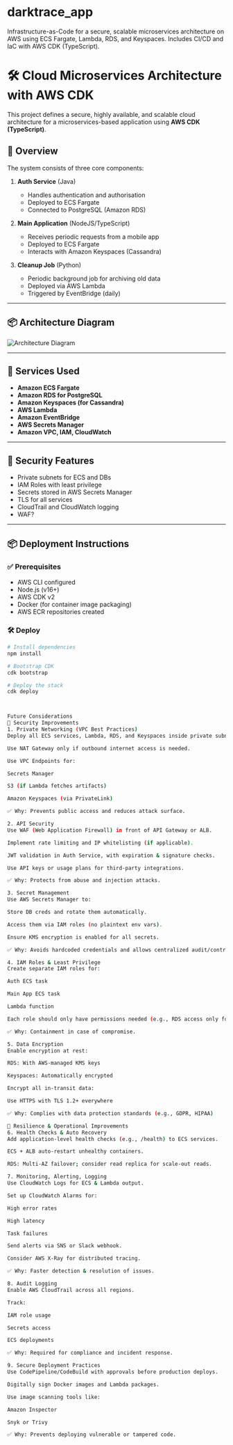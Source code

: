 # darktrace_app
Infrastructure-as-Code for a secure, scalable microservices architecture on AWS using ECS Fargate, Lambda, RDS, and Keyspaces. Includes CI/CD and IaC with AWS CDK (TypeScript).


# 🛠️ Cloud Microservices Architecture with AWS CDK

This project defines a secure, highly available, and scalable cloud architecture for a microservices-based application using **AWS CDK (TypeScript)**.

## 🚀 Overview

The system consists of three core components:

1. **Auth Service** (Java)  
   - Handles authentication and authorisation  
   - Deployed to ECS Fargate  
   - Connected to PostgreSQL (Amazon RDS)

2. **Main Application** (NodeJS/TypeScript)  
   - Receives periodic requests from a mobile app  
   - Deployed to ECS Fargate  
   - Interacts with Amazon Keyspaces (Cassandra)

3. **Cleanup Job** (Python)  
   - Periodic background job for archiving old data  
   - Deployed via AWS Lambda  
   - Triggered by EventBridge (daily)

---

## 📦 Architecture Diagram

![Architecture Diagram](./docs/architecture.png)

---

## 🧱 Services Used

- **Amazon ECS Fargate**
- **Amazon RDS for PostgreSQL**
- **Amazon Keyspaces (for Cassandra)**
- **AWS Lambda**
- **Amazon EventBridge**
- **AWS Secrets Manager**
- **Amazon VPC, IAM, CloudWatch**

---

## 🔐 Security Features

- Private subnets for ECS and DBs
- IAM Roles with least privilege
- Secrets stored in AWS Secrets Manager
- TLS for all services
- CloudTrail and CloudWatch logging
- WAF?

---

## 📦 Deployment Instructions

### ✅ Prerequisites

- AWS CLI configured
- Node.js (v16+)
- AWS CDK v2
- Docker (for container image packaging)
- AWS ECR repositories created

### 🛠️ Deploy

```bash
# Install dependencies
npm install

# Bootstrap CDK
cdk bootstrap

# Deploy the stack
cdk deploy



Future Considerations
🔐 Security Improvements
1. Private Networking (VPC Best Practices)
Deploy all ECS services, Lambda, RDS, and Keyspaces inside private subnets.

Use NAT Gateway only if outbound internet access is needed.

Use VPC Endpoints for:

Secrets Manager

S3 (if Lambda fetches artifacts)

Amazon Keyspaces (via PrivateLink)

✅ Why: Prevents public access and reduces attack surface.

2. API Security
Use WAF (Web Application Firewall) in front of API Gateway or ALB.

Implement rate limiting and IP whitelisting (if applicable).

JWT validation in Auth Service, with expiration & signature checks.

Use API keys or usage plans for third-party integrations.

✅ Why: Protects from abuse and injection attacks.

3. Secret Management
Use AWS Secrets Manager to:

Store DB creds and rotate them automatically.

Access them via IAM roles (no plaintext env vars).

Ensure KMS encryption is enabled for all secrets.

✅ Why: Avoids hardcoded credentials and allows centralized audit/control.

4. IAM Roles & Least Privilege
Create separate IAM roles for:

Auth ECS task

Main App ECS task

Lambda function

Each role should only have permissions needed (e.g., RDS access only for Auth service).

✅ Why: Containment in case of compromise.

5. Data Encryption
Enable encryption at rest:

RDS: With AWS-managed KMS keys

Keyspaces: Automatically encrypted

Encrypt all in-transit data:

Use HTTPS with TLS 1.2+ everywhere

✅ Why: Complies with data protection standards (e.g., GDPR, HIPAA)

🔄 Resilience & Operational Improvements
6. Health Checks & Auto Recovery
Add application-level health checks (e.g., /health) to ECS services.

ECS + ALB auto-restart unhealthy containers.

RDS: Multi-AZ failover; consider read replica for scale-out reads.

7. Monitoring, Alerting, Logging
Use CloudWatch Logs for ECS & Lambda output.

Set up CloudWatch Alarms for:

High error rates

High latency

Task failures

Send alerts via SNS or Slack webhook.

Consider AWS X-Ray for distributed tracing.

✅ Why: Faster detection & resolution of issues.

8. Audit Logging
Enable AWS CloudTrail across all regions.

Track:

IAM role usage

Secrets access

ECS deployments

✅ Why: Required for compliance and incident response.

9. Secure Deployment Practices
Use CodePipeline/CodeBuild with approvals before production deploys.

Digitally sign Docker images and Lambda packages.

Use image scanning tools like:

Amazon Inspector

Snyk or Trivy

✅ Why: Prevents deploying vulnerable or tampered code.
